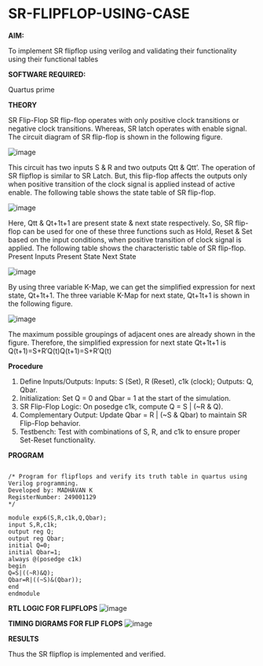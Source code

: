 # SR-FLIPFLOP-USING-CASE

**AIM:**

To implement  SR flipflop using verilog and validating their functionality using their functional tables

**SOFTWARE REQUIRED:**

Quartus prime

**THEORY**

SR Flip-Flop SR flip-flop operates with only positive clock transitions or negative clock transitions. Whereas, SR latch operates with enable signal. The circuit diagram of SR flip-flop is shown in the following figure.

![image](https://github.com/naavaneetha/SR-FLIPFLOP-USING-CASE/assets/154305477/0f710028-ad52-4d3e-9276-8714cf023a25)

 
This circuit has two inputs S & R and two outputs Qtt & Qtt’. The operation of SR flipflop is similar to SR Latch. But, this flip-flop affects the outputs only when positive transition of the clock signal is applied instead of active enable. The following table shows the state table of SR flip-flop.

![image](https://github.com/naavaneetha/SR-FLIPFLOP-USING-CASE/assets/154305477/dabfc4f4-87e3-4cbc-9472-f89ee1b5ed30)

 
Here, Qtt & Qt+1t+1 are present state & next state respectively. So, SR flip-flop can be used for one of these three functions such as Hold, Reset & Set based on the input conditions, when positive transition of clock signal is applied. The following table shows the characteristic table of SR flip-flop. Present Inputs Present State Next State

![image](https://github.com/naavaneetha/SR-FLIPFLOP-USING-CASE/assets/154305477/dd90d16c-aec5-4290-a586-e2346b1e9eb5)

 
By using three variable K-Map, we can get the simplified expression for next state, Qt+1t+1. The three variable K-Map for next state, Qt+1t+1 is shown in the following figure.

![image](https://github.com/naavaneetha/SR-FLIPFLOP-USING-CASE/assets/154305477/473efad6-d70b-4ca7-aeb7-898bbfca319f)

 
The maximum possible groupings of adjacent ones are already shown in the figure. Therefore, the simplified expression for next state Qt+1t+1 is Q(t+1)=S+R′Q(t)Q(t+1)=S+R′Q(t)

**Procedure**
1. Define Inputs/Outputs: Inputs: S (Set), R (Reset), c1k (clock); Outputs: Q, Qbar.
2. Initialization: Set Q = 0 and Qbar = 1 at the start of the simulation.
3. SR Flip-Flop Logic: On posedge c1k, compute Q = S | (~R & Q).
4. Complementary Output: Update Qbar = R | (~S & Qbar) to maintain SR Flip-Flop behavior.
5. Testbench: Test with combinations of S, R, and c1k to ensure proper Set-Reset functionality.

**PROGRAM**
```

/* Program for flipflops and verify its truth table in quartus using Verilog programming. 
Developed by: MADHAVAN K
RegisterNumber: 249001129
*/
```
```
module exp6(S,R,c1k,Q,Qbar);
input S,R,c1k;
output reg Q;
output reg Qbar;
initial Q=0;
initial Qbar=1;
always @(posedge c1k)
begin
Q=S|((~R)&Q);
Qbar=R|((~S)&(Qbar));
end
endmodule

```

**RTL LOGIC FOR FLIPFLOPS**
![image](https://github.com/user-attachments/assets/7f2123ea-f1ee-40fa-acba-5daf01313ec8)


**TIMING DIGRAMS FOR FLIP FLOPS**
![image](https://github.com/user-attachments/assets/3ada51b7-62e4-4a46-b149-239451bac46f)


**RESULTS**

Thus the SR flipflop is implemented and verified.
